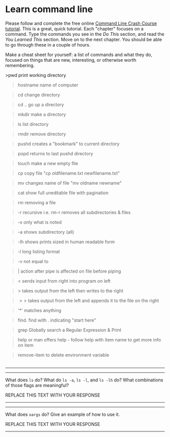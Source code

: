 # Learn command line

Please follow and complete the free online [Command Line Crash Course
tutorial](http://cli.learncodethehardway.org/book/). This is a great,
quick tutorial. Each "chapter" focuses on a command. Type the commands
you see in the _Do This_ section, and read the _You Learned This_
section. Move on to the next chapter. You should be able to go through
these in a couple of hours.


 
Make a cheat sheet for yourself: a list of commands and what they do, focused on things that are new, interesting, or otherwise worth remembering.
<table>
<tr>
>pwd print working directory

>hostname  name of computer

>cd  change directory

>cd .. go up a directory

>mkdir make a directory

>ls  list directory

>rmdir remove directory

>pushd creates a "bookmark" to current directory

>popd  returns to last pushd directory

>touch make a new empty file

>cp  copy file "cp oldfilename.txt newfilename.txt"

>mv changes name of file "mv oldname newname"

>cat  show full uneditable file with pagination

>rm removing a file

>-r recursive i.e. rm-r removes all subdirectories & files

>-x only what is noted

>-a shows subdirectory (all)

>-lh  shows prints sized in human readable form

>-l long listing format

>-v not equal to

>$|$  action after pipe is affected on file before piping

>$<$  sends input from right into program on left

>$>$  takes output from the left then writes to the right

>$>>$ takes output from the left and appends it to the file on the right

>'*'  matches anything

>find.  find with . indicating "start  here"

>grep  Globally search a Regular Expression & Print

>help or man  offers help - follow help with item name to get more info on item

>remove-item  to delete environment variable
</table>

---


---

What does `ls` do? What do `ls -a`, `ls -l`, and `ls -lh` do? What combinations of those flags are meaningful?

REPLACE THIS TEXT WITH YOUR RESPONSE

---


---

What does `xargs` do? Give an example of how to use it.

REPLACE THIS TEXT WITH YOUR RESPONSE

---
